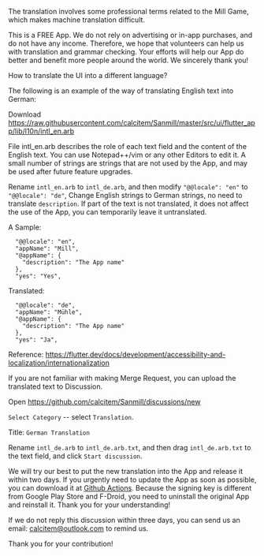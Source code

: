 The translation involves some professional terms related to the Mill Game, which makes machine translation difficult. 

This is a FREE App. We do not rely on advertising or in-app purchases, and do not have any income. Therefore, we hope that volunteers can help us with translation and grammar checking. Your efforts will help our App do better and benefit more people around the world. We sincerely thank you!

How to translate the UI into a different language?

The following is an example of the way of translating English text into German:

Download https://raw.githubusercontent.com/calcitem/Sanmill/master/src/ui/flutter_app/lib/l10n/intl_en.arb

File intl_en.arb describes the role of each text field and the content of the English text. You can use Notepad++/vim or any other Editors to edit it. A small number of strings are strings that are not used by the App, and may be used after future feature upgrades.

Rename `intl_en.arb` to `intl_de.arb`, and then modify `"@@locale": "en"` to `"@@locale": "de"`, Change English strings to German strings, no need to translate `description`. If part of the text is not translated, it does not affect the use of the App, you can temporarily leave it untranslated.

A Sample:

```
  "@@locale": "en",
  "appName": "Mill",
  "@appName": {
    "description": "The App name"
  },
  "yes": "Yes",
```

Translated:

```
  "@@locale": "de",
  "appName": "Mühle",
  "@appName": {
    "description": "The App name"
  },
  "yes": "Ja",
```

Reference: https://flutter.dev/docs/development/accessibility-and-localization/internationalization

If you are not familiar with making Merge Request, you can upload the translated text to Discussion.

Open https://github.com/calcitem/Sanmill/discussions/new

`Select Category` -- select `Translation`.

Title: `German Translation`

Rename `intl_de.arb` to `intl_de.arb.txt`, and then drag `intl_de.arb.txt` to the text field, and click `Start discussion`.

We will try our best to put the new translation into the App and release it within two days. If you urgently need to update the App as soon as possible, you can download it at [Github Actions](https://github.com/calcitem/Sanmill/actions/workflows/flutter.yml?query=is%3Asuccess+branch%3Amaster). Because the signing key is different from Google Play Store and F-Droid, you need to uninstall the original App and reinstall it. Thank you for your understanding!

If we do not reply this discussion within three days, you can send us an email: calcitem@outlook.com to remind us.

Thank you for your contribution!




